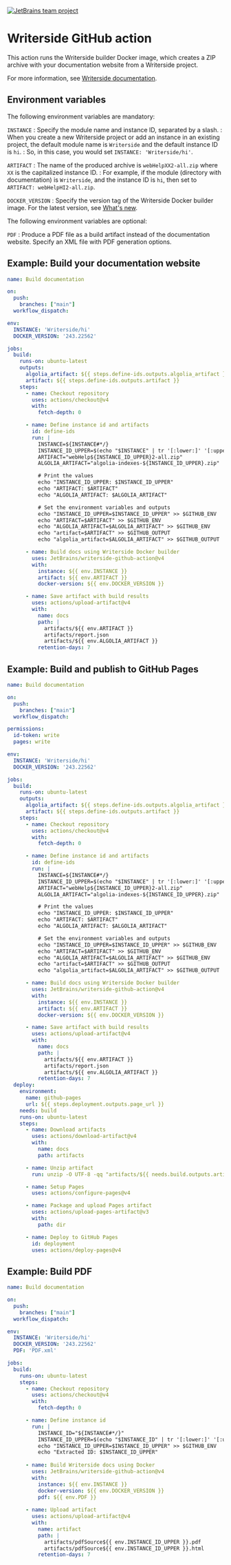 [![JetBrains team project](https://jb.gg/badges/team.svg)](https://confluence.jetbrains.com/display/ALL/JetBrains+on+GitHub)


# Writerside GitHub action

This action runs the Writerside builder Docker image,
which creates a ZIP archive with your documentation website from a Writerside project.

For more information,
see [Writerside documentation](https://www.jetbrains.com/help/writerside/deploy-docs-to-github-pages.html).

## Environment variables

The following environment variables are mandatory:

`INSTANCE`
: Specify the module name and instance ID, separated by a slash.
: When you create a new Writerside project or add an instance in an existing project, the default module name is `Writerside` and the default instance ID is `hi`.
: So, in this case, you would set `INSTANCE: 'Writerside/hi'`.

`ARTIFACT`
: The name of the produced archive is `webHelpXX2-all.zip`
  where `XX` is the capitalized instance ID.
: For example, if the module (directory with documentation) is `Writerside`,
  and the instance ID is `hi`, then set to `ARTIFACT: webHelpHI2-all.zip`.

`DOCKER_VERSION`
: Specify the version tag of the Writerside Docker builder image.
  For the latest version, see [What's new](https://www.jetbrains.com/help/writerside/whats-new-last-update.html).

The following environment variables are optional:

`PDF`
: Produce a PDF file as a build artifact instead of the documentation website.
  Specify an XML file with PDF generation options.

## Example: Build your documentation website

```yml
name: Build documentation

on:
  push:
    branches: ["main"]
  workflow_dispatch:

env:
  INSTANCE: 'Writerside/hi'
  DOCKER_VERSION: '243.22562'

jobs:
  build:
    runs-on: ubuntu-latest
    outputs:
      algolia_artifact: ${{ steps.define-ids.outputs.algolia_artifact }}
      artifact: ${{ steps.define-ids.outputs.artifact }}
    steps:
      - name: Checkout repository
        uses: actions/checkout@v4
        with:
          fetch-depth: 0

      - name: Define instance id and artifacts
        id: define-ids
        run: |
          INSTANCE=${INSTANCE#*/}
          INSTANCE_ID_UPPER=$(echo "$INSTANCE" | tr '[:lower:]' '[:upper:]')
          ARTIFACT="webHelp${INSTANCE_ID_UPPER}2-all.zip"
          ALGOLIA_ARTIFACT="algolia-indexes-${INSTANCE_ID_UPPER}.zip"

          # Print the values
          echo "INSTANCE_ID_UPPER: $INSTANCE_ID_UPPER"
          echo "ARTIFACT: $ARTIFACT"
          echo "ALGOLIA_ARTIFACT: $ALGOLIA_ARTIFACT"

          # Set the environment variables and outputs
          echo "INSTANCE_ID_UPPER=$INSTANCE_ID_UPPER" >> $GITHUB_ENV
          echo "ARTIFACT=$ARTIFACT" >> $GITHUB_ENV
          echo "ALGOLIA_ARTIFACT=$ALGOLIA_ARTIFACT" >> $GITHUB_ENV
          echo "artifact=$ARTIFACT" >> $GITHUB_OUTPUT
          echo "algolia_artifact=$ALGOLIA_ARTIFACT" >> $GITHUB_OUTPUT

      - name: Build docs using Writerside Docker builder
        uses: JetBrains/writerside-github-action@v4
        with:
          instance: ${{ env.INSTANCE }}
          artifact: ${{ env.ARTIFACT }}
          docker-version: ${{ env.DOCKER_VERSION }}

      - name: Save artifact with build results
        uses: actions/upload-artifact@v4
        with:
          name: docs
          path: |
            artifacts/${{ env.ARTIFACT }}
            artifacts/report.json
            artifacts/${{ env.ALGOLIA_ARTIFACT }}
          retention-days: 7
```


## Example: Build and publish to GitHub Pages

```yml
name: Build documentation

on:
  push:
    branches: ["main"]
  workflow_dispatch:

permissions:
  id-token: write
  pages: write

env:
  INSTANCE: 'Writerside/hi'
  DOCKER_VERSION: '243.22562'

jobs:
  build:
    runs-on: ubuntu-latest
    outputs:
      algolia_artifact: ${{ steps.define-ids.outputs.algolia_artifact }}
      artifact: ${{ steps.define-ids.outputs.artifact }}
    steps:
      - name: Checkout repository
        uses: actions/checkout@v4
        with:
          fetch-depth: 0

      - name: Define instance id and artifacts
        id: define-ids
        run: |
          INSTANCE=${INSTANCE#*/}
          INSTANCE_ID_UPPER=$(echo "$INSTANCE" | tr '[:lower:]' '[:upper:]')
          ARTIFACT="webHelp${INSTANCE_ID_UPPER}2-all.zip"
          ALGOLIA_ARTIFACT="algolia-indexes-${INSTANCE_ID_UPPER}.zip"

          # Print the values
          echo "INSTANCE_ID_UPPER: $INSTANCE_ID_UPPER"
          echo "ARTIFACT: $ARTIFACT"
          echo "ALGOLIA_ARTIFACT: $ALGOLIA_ARTIFACT"

          # Set the environment variables and outputs
          echo "INSTANCE_ID_UPPER=$INSTANCE_ID_UPPER" >> $GITHUB_ENV
          echo "ARTIFACT=$ARTIFACT" >> $GITHUB_ENV
          echo "ALGOLIA_ARTIFACT=$ALGOLIA_ARTIFACT" >> $GITHUB_ENV
          echo "artifact=$ARTIFACT" >> $GITHUB_OUTPUT
          echo "algolia_artifact=$ALGOLIA_ARTIFACT" >> $GITHUB_OUTPUT

      - name: Build docs using Writerside Docker builder
        uses: JetBrains/writerside-github-action@v4
        with:
          instance: ${{ env.INSTANCE }}
          artifact: ${{ env.ARTIFACT }}
          docker-version: ${{ env.DOCKER_VERSION }}

      - name: Save artifact with build results
        uses: actions/upload-artifact@v4
        with:
          name: docs
          path: |
            artifacts/${{ env.ARTIFACT }}
            artifacts/report.json
            artifacts/${{ env.ALGOLIA_ARTIFACT }}
          retention-days: 7
  deploy:
    environment:
      name: github-pages
      url: ${{ steps.deployment.outputs.page_url }}
    needs: build
    runs-on: ubuntu-latest
    steps:
      - name: Download artifacts
        uses: actions/download-artifact@v4
        with:
          name: docs
          path: artifacts

      - name: Unzip artifact
        run: unzip -O UTF-8 -qq "artifacts/${{ needs.build.outputs.artifact }}" -d dir

      - name: Setup Pages
        uses: actions/configure-pages@v4

      - name: Package and upload Pages artifact
        uses: actions/upload-pages-artifact@v3
        with:
          path: dir

      - name: Deploy to GitHub Pages
        id: deployment
        uses: actions/deploy-pages@v4
```

## Example: Build PDF

```yml
name: Build documentation

on:
  push:
    branches: ["main"]
  workflow_dispatch:

env:
  INSTANCE: 'Writerside/hi'
  DOCKER_VERSION: '243.22562'
  PDF: 'PDF.xml'

jobs:
  build:
    runs-on: ubuntu-latest
    steps:
      - name: Checkout repository
        uses: actions/checkout@v4
        with:
          fetch-depth: 0

      - name: Define instance id
        run: |
          INSTANCE_ID="${INSTANCE#*/}"
          INSTANCE_ID_UPPER=$(echo "$INSTANCE_ID" | tr '[:lower:]' '[:upper:]')
          echo "INSTANCE_ID_UPPER=$INSTANCE_ID_UPPER" >> $GITHUB_ENV
          echo "Extracted ID: $INSTANCE_ID_UPPER"
      
      - name: Build Writerside docs using Docker
        uses: JetBrains/writerside-github-action@v4
        with:
          instance: ${{ env.INSTANCE }}
          docker-version: ${{ env.DOCKER_VERSION }}
          pdf: ${{ env.PDF }}
      
      - name: Upload artifact
        uses: actions/upload-artifact@v4
        with:
          name: artifact
          path: |
            artifacts/pdfSource${{ env.INSTANCE_ID_UPPER }}.pdf
            artifacts/pdfSource${{ env.INSTANCE_ID_UPPER }}.html
          retention-days: 7
```
